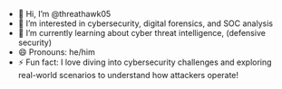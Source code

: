 - 👋 Hi, I’m @threathawk05
- 👀 I’m interested in cybersecurity, digital forensics, and SOC analysis
- 🌱 I’m currently learning about cyber threat intelligence, (defensive security)
- 😄 Pronouns: he/him
- ⚡ Fun fact: I love diving into cybersecurity challenges and exploring real-world scenarios to understand how attackers operate!

<!---
threathawk05/threathawk05 is a ✨ special ✨ repository because its `README.md` (this file) appears on your GitHub profile.
You can click the Preview link to take a look at your changes.
--->
